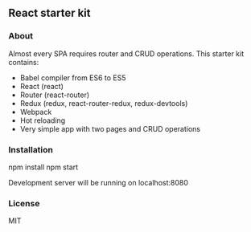 ## React starter kit

### About

Almost every SPA requires router and CRUD operations.
This starter kit contains:

* Babel compiler from ES6 to ES5
* React (react)
* Router (react-router)
* Redux (redux, react-router-redux, redux-devtools)
* Webpack
* Hot reloading
* Very simple app with two pages and CRUD operations

### Installation

npm install 
npm start

Development server will be running on localhost:8080

### License

MIT


